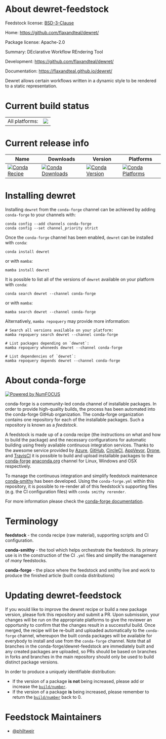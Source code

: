 About dewret-feedstock
======================

Feedstock license: [BSD-3-Clause](https://github.com/conda-forge/dewret-feedstock/blob/main/LICENSE.txt)

Home: https://github.com/flaxandteal/dewret/

Package license: Apache-2.0

Summary: DEclarative Workflow REndering Tool

Development: https://github.com/flaxandteal/dewret/

Documentation: https://flaxandteal.github.io/dewret/

Dewret allows certain workflows written in a dynamic
style to be rendered to a static representation.


Current build status
====================


<table><tr><td>All platforms:</td>
    <td>
      <a href="https://dev.azure.com/conda-forge/feedstock-builds/_build/latest?definitionId=22174&branchName=main">
        <img src="https://dev.azure.com/conda-forge/feedstock-builds/_apis/build/status/dewret-feedstock?branchName=main">
      </a>
    </td>
  </tr>
</table>

Current release info
====================

| Name | Downloads | Version | Platforms |
| --- | --- | --- | --- |
| [![Conda Recipe](https://img.shields.io/badge/recipe-dewret-green.svg)](https://anaconda.org/conda-forge/dewret) | [![Conda Downloads](https://img.shields.io/conda/dn/conda-forge/dewret.svg)](https://anaconda.org/conda-forge/dewret) | [![Conda Version](https://img.shields.io/conda/vn/conda-forge/dewret.svg)](https://anaconda.org/conda-forge/dewret) | [![Conda Platforms](https://img.shields.io/conda/pn/conda-forge/dewret.svg)](https://anaconda.org/conda-forge/dewret) |

Installing dewret
=================

Installing `dewret` from the `conda-forge` channel can be achieved by adding `conda-forge` to your channels with:

```
conda config --add channels conda-forge
conda config --set channel_priority strict
```

Once the `conda-forge` channel has been enabled, `dewret` can be installed with `conda`:

```
conda install dewret
```

or with `mamba`:

```
mamba install dewret
```

It is possible to list all of the versions of `dewret` available on your platform with `conda`:

```
conda search dewret --channel conda-forge
```

or with `mamba`:

```
mamba search dewret --channel conda-forge
```

Alternatively, `mamba repoquery` may provide more information:

```
# Search all versions available on your platform:
mamba repoquery search dewret --channel conda-forge

# List packages depending on `dewret`:
mamba repoquery whoneeds dewret --channel conda-forge

# List dependencies of `dewret`:
mamba repoquery depends dewret --channel conda-forge
```


About conda-forge
=================

[![Powered by
NumFOCUS](https://img.shields.io/badge/powered%20by-NumFOCUS-orange.svg?style=flat&colorA=E1523D&colorB=007D8A)](https://numfocus.org)

conda-forge is a community-led conda channel of installable packages.
In order to provide high-quality builds, the process has been automated into the
conda-forge GitHub organization. The conda-forge organization contains one repository
for each of the installable packages. Such a repository is known as a *feedstock*.

A feedstock is made up of a conda recipe (the instructions on what and how to build
the package) and the necessary configurations for automatic building using freely
available continuous integration services. Thanks to the awesome service provided by
[Azure](https://azure.microsoft.com/en-us/services/devops/), [GitHub](https://github.com/),
[CircleCI](https://circleci.com/), [AppVeyor](https://www.appveyor.com/),
[Drone](https://cloud.drone.io/welcome), and [TravisCI](https://travis-ci.com/)
it is possible to build and upload installable packages to the
[conda-forge](https://anaconda.org/conda-forge) [anaconda.org](https://anaconda.org/)
channel for Linux, Windows and OSX respectively.

To manage the continuous integration and simplify feedstock maintenance
[conda-smithy](https://github.com/conda-forge/conda-smithy) has been developed.
Using the ``conda-forge.yml`` within this repository, it is possible to re-render all of
this feedstock's supporting files (e.g. the CI configuration files) with ``conda smithy rerender``.

For more information please check the [conda-forge documentation](https://conda-forge.org/docs/).

Terminology
===========

**feedstock** - the conda recipe (raw material), supporting scripts and CI configuration.

**conda-smithy** - the tool which helps orchestrate the feedstock.
                   Its primary use is in the construction of the CI ``.yml`` files
                   and simplify the management of *many* feedstocks.

**conda-forge** - the place where the feedstock and smithy live and work to
                  produce the finished article (built conda distributions)


Updating dewret-feedstock
=========================

If you would like to improve the dewret recipe or build a new
package version, please fork this repository and submit a PR. Upon submission,
your changes will be run on the appropriate platforms to give the reviewer an
opportunity to confirm that the changes result in a successful build. Once
merged, the recipe will be re-built and uploaded automatically to the
`conda-forge` channel, whereupon the built conda packages will be available for
everybody to install and use from the `conda-forge` channel.
Note that all branches in the conda-forge/dewret-feedstock are
immediately built and any created packages are uploaded, so PRs should be based
on branches in forks and branches in the main repository should only be used to
build distinct package versions.

In order to produce a uniquely identifiable distribution:
 * If the version of a package **is not** being increased, please add or increase
   the [``build/number``](https://docs.conda.io/projects/conda-build/en/latest/resources/define-metadata.html#build-number-and-string).
 * If the version of a package **is** being increased, please remember to return
   the [``build/number``](https://docs.conda.io/projects/conda-build/en/latest/resources/define-metadata.html#build-number-and-string)
   back to 0.

Feedstock Maintainers
=====================

* [@philtweir](https://github.com/philtweir/)

